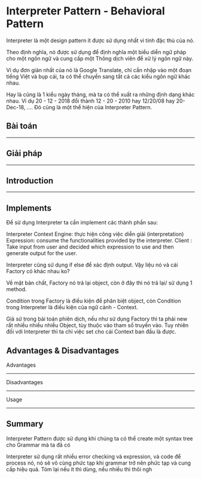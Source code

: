 # Interpreter Pattern - Behavioral Pattern
Interpreter là một design pattern ít được sử dụng nhất vì tính đặc thù của nó.

Theo định nghĩa, nó được sử dụng để định nghĩa một biểu diễn ngữ pháp cho một ngôn ngữ và cung cấp một Thông dịch viên để xử lý ngôn ngữ này.

Ví dụ đơn giản nhất của nó là Google Translate, chỉ cần nhập vào một đoạn tiếng Việt và bụp cái, ta có thể chuyển sang tất cả các kiểu ngôn ngữ khác nhau.

Hay là cũng là 1 kiểu ngày tháng, mà ta có thể xuất ra những định dạng khác nhau. Ví dụ 20 - 12 - 2018 đổi thành 12 - 20 - 2010 hay 12/20/08 hay 20-Dec-18, .... Đó cũng là một thể hiện của Interpreter Pattern.

## Bài toán
________________________________
## Giải pháp
________________________________
## Introduction
________________________________
## Implements
Để sử dụng Interpreter ta cần implement các thành phần sau:

Interpreter Context Engine: thực hiện công việc diễn giải (interpretation)
Expression: consume the functionalities provided by the interpreter.
Client : Take input from user and decided which expression to use and then generate output for the user.

Interpreter cũng sử dụng if else để xác định output. Vậy liệu nó và cái Factory có khác nhau ko?

Về mặt bản chất, Factory nó trả lại object, còn ở đây thì nó trả lại/ sử dụng 1 method.

Condition trong Factory là điều kiện để phân biệt object, còn Condition trong Interpreter là điều kiện của ngữ cảnh - Context.

Giả sử trong bài toán phiên dịch, nếu như sử dụng Factory thì ta phải new rất nhiều nhiều nhiều Object, tùy thuộc vào tham số truyền vào. Tuy nhiên đối với Interpreter thì ta chỉ việc set cho cái Context ban đầu là được.

## Advantages & Disadvantages
Advantages
__________

Disadvantages
__________

Usage
__________

## Summary
Interpreter Pattern được sử dụng khi chúng ta có thể create một syntax tree cho Grammar mà ta đã có

Interpreter sử dụng rất nhiều error checking và expression, và code để process nó, nó sẽ vô cùng phức tạp khi grammar trở nên phức tạp và cung cấp hiệu quả. Tóm lại nếu ít thì dùng, nếu nhiều thì thôi ngh
